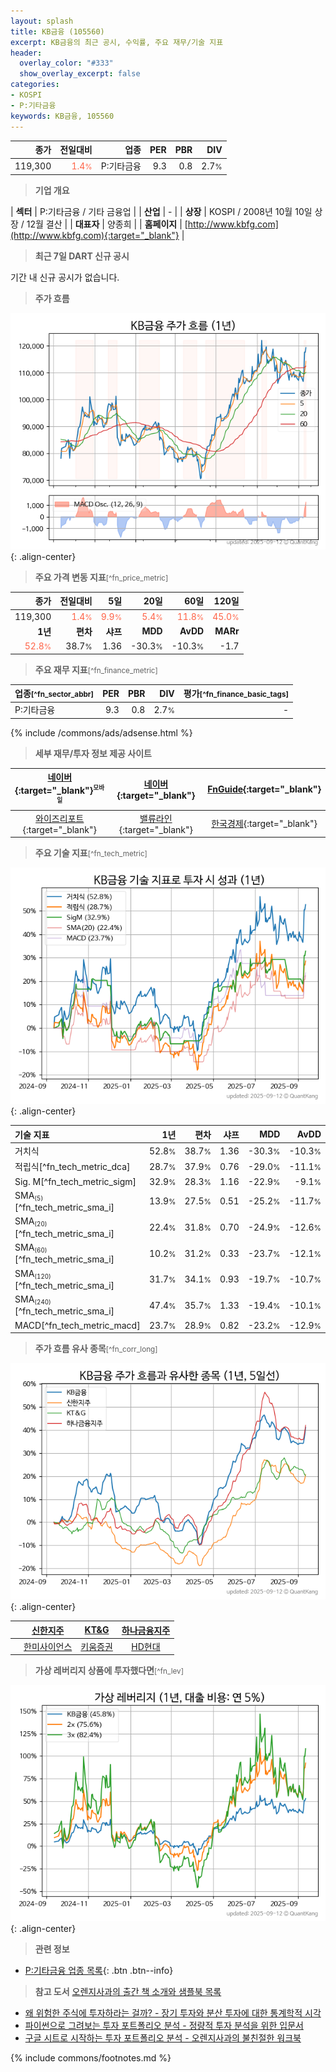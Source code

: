 ```yaml
---
layout: splash
title: KB금융 (105560)
excerpt: KB금융의 최근 공시, 수익률, 주요 재무/기술 지표
header:
  overlay_color: "#333"
  show_overlay_excerpt: false
categories:
- KOSPI
- P:기타금융
keywords: KB금융, 105560
---
```


| **종가** | **전일대비** | **업종** | **PER** | **PBR** | **DIV** |
| -------: | -----------: | -------: | ------: | ------: | ------: |
| 119,300 | <span style="color: tomato">1.4<small>%</small></span> | P:기타금융 | 9.3 | 0.8 | 2.7<small>%</small> |

<!-- more -->


> **기업 개요**<a id="company"></a>

| <span style="white-space:nowrap;">**섹터**</span> | P:기타금융 / 기타 금융업 |
| <span style="white-space:nowrap;">**산업**</span> | - |
| <span style="white-space:nowrap;">**상장**</span> | KOSPI / 2008년 10월 10일 상장 / 12월 결산 |
| <span style="white-space:nowrap;">**대표자**</span> | 양종희 |
| <span style="white-space:nowrap;">**홈페이지**</span> | [http://www.kbfg.com](http://www.kbfg.com){:target="_blank"} |


> **최근 7일 DART 신규 공시**<a id="dart"></a>

기간 내 신규 공시가 없습니다.


> **주가 흐름**<a id="price"></a>

![105560](/stock/images/105560.png){: .align-center}


> **주요 가격 변동 지표**<small>[^fn_price_metric]</small>

| **종가** | **전일대비** | **5일** | **20일** | **60일** | **120일** |
| -------: | -----------: | ------: | -------: | -------: | --------: |
| 119,300 | <span style="color: tomato">1.4<small>%</small></span> | <span style="color: tomato">9.9<small>%</small></span> | <span style="color: tomato">5.4<small>%</small></span> | <span style="color: tomato">11.8<small>%</small></span> | <span style="color: tomato">45.0<small>%</small></span> |
| **1년** | **편차** | **샤프** | **MDD** | **AvDD** | **MARr** |
| <span style="color: tomato">52.8<small>%</small></span> | 38.7<small>%</small> | 1.36 | -30.3<small>%</small> | -10.3<small>%</small> | -1.7 |


> **주요 재무 지표**<small>[^fn_finance_metric]</small>

| **업종**<small>[^fn_sector_abbr]</small> | **PER** | **PBR** | **DIV** | **평가**<small>[^fn_finance_basic_tags]</small> |
| :--------------------------------------- | ------: | ------: | ------: | ----------------------------------------------: |
| P:기타금융 | 9.3 | 0.8 | 2.7<small>%</small> | - |



{% include /commons/ads/adsense.html %}

> **세부 재무/투자 정보 제공 사이트**

| [네이버](https://m.stock.naver.com/domestic/stock/105560/finance/summary){:target="_blank"}<sup><small>모바일</small></sup> | [네이버](https://finance.naver.com/item/coinfo.naver?code=105560){:target="_blank"} | [FnGuide](https://comp.fnguide.com/SVO2/ASP/SVD_Invest.asp?gicode=A105560&MenuYn=Y){:target="_blank"} |
| :---: | :---: | :---: |
| [와이즈리포트](https://comp.wisereport.co.kr/company/c1040001.aspx?cmp_cd=105560){:target="_blank"} | [밸류라인](https://www.valueline.co.kr/finance/summary/105560){:target="_blank"} | [한국경제](https://markets.hankyung.com/stock/105560/financial-summary){:target="_blank"} |


> **주요 기술 지표**<small>[^fn_tech_metric]</small>


![105560](/stock/images/105560_tech.png){: .align-center}

| **기술 지표** | **1년** | **편차** | **샤프** | **MDD** | **AvDD** |
| :------------ | ------: | -----------: | -------: | ------: | -------: |
| 거치식 | 52.8<small>%</small> | 38.7<small>%</small> | 1.36 | -30.3<small>%</small> | -10.3<small>%</small> |
| 적립식[^fn_tech_metric_dca] | 28.7<small>%</small> | 37.9<small>%</small> | 0.76 | -29.0<small>%</small> | -11.1<small>%</small> |
| Sig. M[^fn_tech_metric_sigm] | 32.9<small>%</small> | 28.3<small>%</small> | 1.16 | -22.9<small>%</small> | -9.1<small>%</small> |
| SMA<small><sub>(5)</sub></small>[^fn_tech_metric_sma_i] | 13.9<small>%</small> | 27.5<small>%</small> | 0.51 | -25.2<small>%</small> | -11.7<small>%</small> |
| SMA<small><sub>(20)</sub></small>[^fn_tech_metric_sma_i] | 22.4<small>%</small> | 31.8<small>%</small> | 0.70 | -24.9<small>%</small> | -12.6<small>%</small> |
| SMA<small><sub>(60)</sub></small>[^fn_tech_metric_sma_i] | 10.2<small>%</small> | 31.2<small>%</small> | 0.33 | -23.7<small>%</small> | -12.1<small>%</small> |
| SMA<small><sub>(120)</sub></small>[^fn_tech_metric_sma_i] | 31.7<small>%</small> | 34.1<small>%</small> | 0.93 | -19.7<small>%</small> | -10.7<small>%</small> |
| SMA<small><sub>(240)</sub></small>[^fn_tech_metric_sma_i] | 47.4<small>%</small> | 35.7<small>%</small> | 1.33 | -19.4<small>%</small> | -10.1<small>%</small> |
| MACD[^fn_tech_metric_macd] | 23.7<small>%</small> | 28.9<small>%</small> | 0.82 | -23.2<small>%</small> | -12.9<small>%</small> |


> **주가 흐름 유사 종목**<a id="corr"></a><small>[^fn_corr_long]</small>

![105560](/stock/images/105560_corr.png){: .align-center}

|       | [신한지주](/055550/) | [KT&G](/033780/) | [하나금융지주](/086790/) |
| :---: | :------------------------------------: | :------------------------------------: | :------------------------------------: |
|       | [한미사이언스](/008930/) | [키움증권](/039490/) | [HD현대](/267250/) |


> **가상 레버리지 상품에 투자했다면**<a id="2x"></a><small>[^fn_lev]</small>

![105560](/stock/images/105560_2x.png){: .align-center}


> **관련 정보**

- [P:기타금융 업종 목록](/stats/sector/kospi_업종_기타금융_종목/){: .btn .btn--info}

> **참고 도서** [오렌지사과의 출간 책 소개와 샘플북 목록](https://kongdori.tistory.com/691)

- [왜 위험한 주식에 투자하라는 걸까? - 장기 투자와 분산 투자에 대한 통계학적 시각](https://kongdori.tistory.com/421)
- [파이썬으로 그려보는 투자 포트폴리오 분석  - 정량적 투자 분석을 위한 입문서](https://kongdori.tistory.com/643)
- [구글 시트로 시작하는 투자 포트폴리오 분석 - 오렌지사과의 불친절한 워크북](https://kongdori.tistory.com/449)


{% include commons/footnotes.md %}